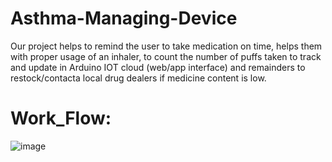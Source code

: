 # Asthma-Managing-Device 
Our project helps to remind the user to take medication on time, helps them with proper usage of an inhaler, to count the number of puffs taken to track and update in Arduino IOT cloud (web/app interface) and remainders to restock/contacta local drug dealers if medicine content is low.
# Work_Flow:
![image](https://user-images.githubusercontent.com/69079029/146917711-6210fb58-5bcf-48c2-949d-3c2ab0b1dd0d.png)
